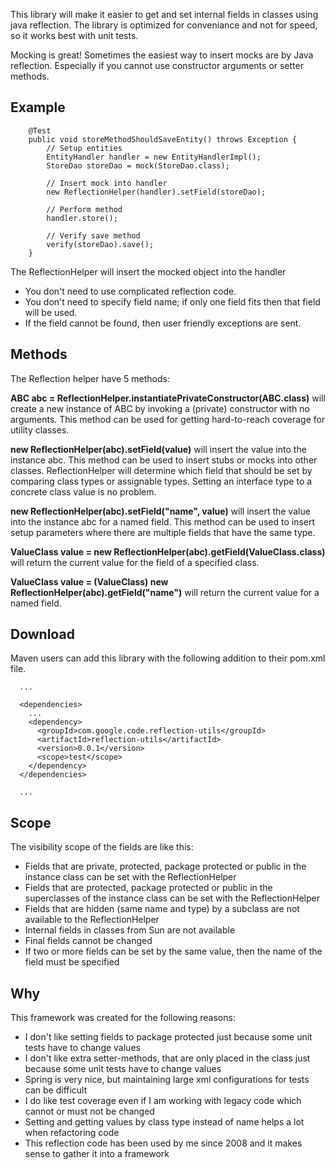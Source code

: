 This library will make it easier to get and set internal fields in classes using java reflection. The library is optimized for conveniance and not for speed, so it works best with unit tests.

Mocking is great! Sometimes the easiest way to insert mocks are by Java reflection. Especially if you cannot use constructor arguments or setter methods.

## Example ##
```
    @Test
    public void storeMethodShouldSaveEntity() throws Exception {
        // Setup entities
        EntityHandler handler = new EntityHandlerImpl();        
        StoreDao storeDao = mock(StoreDao.class);
        
        // Insert mock into handler
        new ReflectionHelper(handler).setField(storeDao);
        
        // Perform method
        handler.store();

        // Verify save method
        verify(storeDao).save();
    }
```

The ReflectionHelper will insert the mocked object into the handler
  * You don't need to use complicated reflection code.
  * You don't need to specify field name; if only one field fits then that field will be used.
  * If the field cannot be found, then user friendly exceptions are sent.

## Methods ##

The Reflection helper have 5 methods:

**ABC abc = ReflectionHelper.instantiatePrivateConstructor(ABC.class)** will create a new instance of ABC by invoking a (private) constructor with no arguments. This method can be used for getting hard-to-reach coverage for utility classes.

**new ReflectionHelper(abc).setField(value)** will insert the value into the instance abc. This method can be used to insert stubs or mocks into other classes. ReflectionHelper will determine which field that should be set by comparing class types or assignable types. Setting an interface type to a concrete class value is no problem.

**new ReflectionHelper(abc).setField("name", value)** will insert the value into the instance abc for a named field. This method can be used to insert setup parameters where there are multiple fields that have the same type.

**ValueClass value = new ReflectionHelper(abc).getField(ValueClass.class)** will return the current value for the field of a specified class.

**ValueClass value = (ValueClass) new ReflectionHelper(abc).getField("name")** will return the current value for a named field.

## Download ##

Maven users can add this library with the following addition to their pom.xml file.

```
  ...

  <dependencies>
    ...
    <dependency>
      <groupId>com.google.code.reflection-utils</groupId>
      <artifactId>reflection-utils</artifactId>
      <version>0.0.1</version>
      <scope>test</scope>
    </dependency>
  </dependencies>

  ...
```

## Scope ##

The visibility scope of the fields are like this:

  * Fields that are private, protected, package protected or public in the instance class can be set with the ReflectionHelper
  * Fields that are protected, package protected or public in the superclasses of the instance class can be set with the ReflectionHelper
  * Fields that are hidden (same name and type) by a subclass are not available to the ReflectionHelper
  * Internal fields in classes from Sun are not available
  * Final fields cannot be changed
  * If two or more fields can be set by the same value, then the name of the field must be specified

## Why ##

This framework was created for the following reasons:
  * I don't like setting fields to package protected just because some unit tests have to change values
  * I don't like extra setter-methods, that are only placed in the class just because some unit tests have to change values
  * Spring is very nice, but maintaining large xml configurations for tests can be difficult
  * I do like test coverage even if I am working with legacy code which cannot or must not be changed
  * Setting and getting values by class type instead of name helps a lot when refactoring code
  * This reflection code has been used by me since 2008 and it makes sense to gather it into a framework